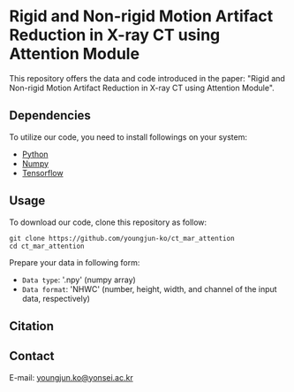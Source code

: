 # Rigid and Non-rigid Motion Artifact Reduction in X-ray CT using Attention Module
This repository offers the data and code introduced in the paper:
"Rigid and Non-rigid Motion Artifact Reduction in X-ray CT using Attention Module".

## Dependencies
To utilize our code, you need to install followings on your system:
* [Python](https://www.python.org/)
* [Numpy](https://numpy.org/)
* [Tensorflow](https://www.tensorflow.org/) 

## Usage
To download our code, clone this repository as follow:
```
git clone https://github.com/youngjun-ko/ct_mar_attention
cd ct_mar_attention
```

Prepare your data in following form:
* ```Data type```: '.npy' (numpy array)
* ```Data format```: 'NHWC' (number, height, width, and channel of the input data, respectively)

## Citation


## Contact
E-mail: youngjun.ko@yonsei.ac.kr

